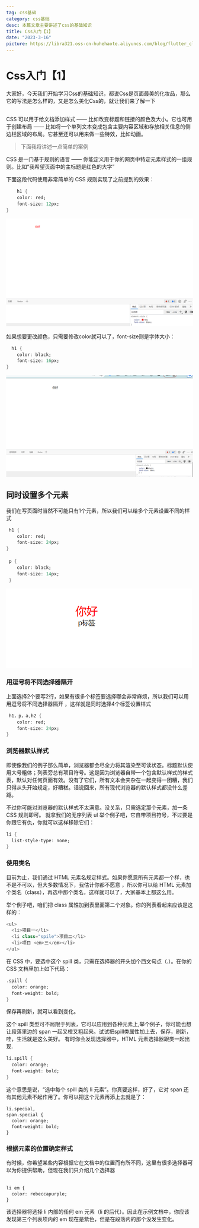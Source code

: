 ```yaml
---
tag: css基础
category: css基础
desc: 本篇文章主要讲述了css的基础知识
title: Css入门【1】
date: "2023-3-16"
picture: https://libra321.oss-cn-huhehaote.aliyuncs.com/blog/flutter_clean_4.png
---
```


# Css入门【1】
大家好，今天我们开始学习Css的基础知识，都说Css是页面最美的化妆品，那么它的写法是怎么样的，又是怎么美化Css的，就让我们来了解一下

## 
CSS 可以用于给文档添加样式 —— 比如改变标题和链接的颜色及大小。它也可用于创建布局 —— 比如将一个单列文本变成包含主要内容区域和存放相关信息的侧边栏区域的布局。它甚至还可以用来做一些特效，比如动画。


> 下面我将讲述一点简单的案例

CSS 是一门基于规则的语言 —— 你能定义用于你的网页中特定元素样式的一组规则。比如“我希望页面中的主标题是红色的大字”

下面这段代码使用非常简单的 CSS 规则实现了之前提到的效果：

```dart
    h1 {
    color: red;
    font-size: 12px;
}
```

![required](/img.png)

如果想要更改颜色，只需要修改color就可以了，font-size则是字体大小：

```dart
  h1 {
    color: black;
    font-size: 16px;
}
```

![required](/img_1.png)

## 同时设置多个元素

我们在写页面时当然不可能只有1个元素，所以我们可以给多个元素设置不同的样式

```dart
 h1 {
    color: red;
    font-size: 24px;
}

 p {
    color: black;
    font-size: 14px;
 }
```

![required](/img_2.png)

### 用逗号将不同选择器隔开

上面选择2个要写2行，如果有很多个标签要选择哪会非常麻烦，所以我们可以用用逗号将不同选择器隔开
，这样就是同时选择4个标签设置样式

```dart
 h1，p，a,h2 {
    color: red;
    font-size: 24px;
}
```

### 浏览器默认样式

即使像我们的例子那么简单，浏览器都会尽全力将其渲染至可读状态。标题默认使用大号粗体；列表旁总有项目符号。这是因为浏览器自带一个包含默认样式的样式表，默认对任何页面有效。没有了它们，所有文本会夹杂在一起变得一团糟，我们只得从头开始规定，好糟糕。话说回来，所有现代浏览器的默认样式都没什么差距。

不过你可能对浏览器的默认样式不太满意。没关系，只需选定那个元素，加一条 CSS 规则即可。
就拿我们的无序列表 ul 举个例子吧，它自带项目符号，不过要是你跟它有仇，你就可以这样移除它们：

```dart
li {
  list-style-type: none;
}
```

###  使用类名
目前为止，我们通过 HTML 元素名规定样式。如果你愿意所有元素都一个样，也不是不可以，但大多数情况下，我估计你都不愿意
，所以你可以给 HTML 元素加个类名（class），再选中那个类名，这样就可以了，大家基本上都这么用。

举个例子吧，咱们把 class 属性加到表里面第二个对象。你的列表看起来应该是这样的：

```dart
<ul>
  <li>项目一</li>
  <li class="spile">项目二</li>
  <li>项目 <em>三</em></li>
</ul>
```

在 CSS 中，要选中这个 spill 类，只需在选择器的开头加个西文句点（.）。在你的 CSS 文档里加上如下代码：

```dart
.spill {
  color: orange;
  font-weight: bold;
}
```
保存再刷新，就可以看到变化。

这个 spill 类型可不局限于列表，它可以应用到各种元素上,举个例子，你可能也想让段落里边的 span 一起又橙又粗起来。试试把spill类属性加上去，保存，刷新，哇，生活就是这么美好。
有时你会发现选择器中，HTML 元素选择器跟类一起出现.

```dart
li.spill {
  color: orange;
  font-weight: bold; 
}
```

这个意思是说，“选中每个 spill 类的 li 元素”。你真要这样，好了，它对 span 还有其他元素不起作用了。你可以把这个元素再添上去就是了：

```
li.special,
span.special {
  color: orange;
  font-weight: bold;
}
```
### 根据元素的位置确定样式
有时候，你希望某些内容根据它在文档中的位置而有所不同，这里有很多选择器可以为你提供帮助，但现在我们只介绍几个选择器


```

li em {
  color: rebeccapurple;
}

```

该选择器将选择 li 内部的任何 em 元素（li 的后代）。因此在示例文档中，你应该发现第三个列表项内的 em 现在是紫色，但是在段落内的那个没发生变化。



